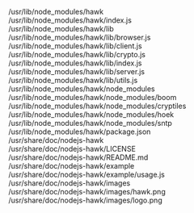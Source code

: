 /usr/lib/node\_modules/hawk  
/usr/lib/node\_modules/hawk/index.js  
/usr/lib/node\_modules/hawk/lib  
/usr/lib/node\_modules/hawk/lib/browser.js  
/usr/lib/node\_modules/hawk/lib/client.js  
/usr/lib/node\_modules/hawk/lib/crypto.js  
/usr/lib/node\_modules/hawk/lib/index.js  
/usr/lib/node\_modules/hawk/lib/server.js  
/usr/lib/node\_modules/hawk/lib/utils.js  
/usr/lib/node\_modules/hawk/node\_modules  
/usr/lib/node\_modules/hawk/node\_modules/boom  
/usr/lib/node\_modules/hawk/node\_modules/cryptiles  
/usr/lib/node\_modules/hawk/node\_modules/hoek  
/usr/lib/node\_modules/hawk/node\_modules/sntp  
/usr/lib/node\_modules/hawk/package.json  
/usr/share/doc/nodejs-hawk  
/usr/share/doc/nodejs-hawk/LICENSE  
/usr/share/doc/nodejs-hawk/README.md  
/usr/share/doc/nodejs-hawk/example  
/usr/share/doc/nodejs-hawk/example/usage.js  
/usr/share/doc/nodejs-hawk/images  
/usr/share/doc/nodejs-hawk/images/hawk.png  
/usr/share/doc/nodejs-hawk/images/logo.png  
